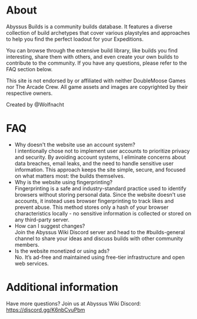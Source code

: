 # About
Abyssus Builds is a community builds database. It features a diverse collection of build archetypes that cover various playstyles and approaches to help you find the perfect loadout for your Expeditions.

You can browse through the extensive build library, like builds you find interesting, share them with others, and even create your own builds to contribute to the community. If you have any questions, please refer to the FAQ section below.

This site is not endorsed by or affiliated with neither DoubleMoose Games nor The Arcade Crew. All game assets and images are copyrighted by their respective owners.

Created by @Wolfnacht

# FAQ
* Why doesn't the website use an account system? <br>
  I intentionally chose not to implement user accounts to prioritize privacy and security. By avoiding account systems, I eliminate concerns about data breaches, email leaks, and the need to handle sensitive user     information. This approach keeps the site simple, secure, and focused on what matters most: the builds themselves.
* Why is the website using fingerprinting?<br>
  Fingerprinting is a safe and industry-standard practice used to identify browsers without storing personal data. Since the website doesn't use accounts, it instead uses browser fingerprinting to track likes and prevent abuse. This method stores only a hash of your browser characteristics locally - no sensitive information is collected or stored on any third-party server.
* How can I suggest changes?<br>
  Join the Abyssus Wiki Discord server and head to the #builds-general channel to share your ideas and discuss builds with other community members.
* Is the website monetized or using ads?<br>
  No. It’s ad-free and maintained using free-tier infrastructure and open web services.
  <br>

# Additional information
Have more questions? Join us at Abyssus Wiki Discord: https://discord.gg/K6nbCvuPbm
